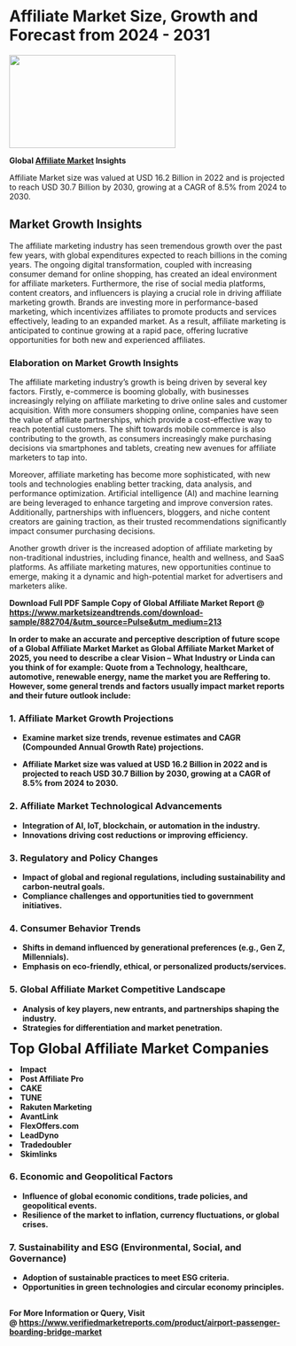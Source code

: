 <H1>Affiliate Market Size, Growth and Forecast from 2024 - 2031</H1><img class="aligncenter size-medium wp-image-584254" src="https://thirdeyenews.in/wp-content/uploads/2024/09/Global-Market-Research-300x168.jpeg" alt="" width="300" height="168" /><p><strong>Global&nbsp;<a href="https://www.marketsizeandtrends.com/download-sample/882704/&amp;utm_source=Pulse&amp;utm_medium=213">Affiliate Market</a> Insights</strong></p><p>Affiliate Market size was valued at USD 16.2 Billion in 2022 and is projected to reach USD 30.7 Billion by 2030, growing at a CAGR of 8.5% from 2024 to 2030.</p><p><h2>Market Growth Insights</h2> <p>The affiliate marketing industry has seen tremendous growth over the past few years, with global expenditures expected to reach billions in the coming years. The ongoing digital transformation, coupled with increasing consumer demand for online shopping, has created an ideal environment for affiliate marketers. Furthermore, the rise of social media platforms, content creators, and influencers is playing a crucial role in driving affiliate marketing growth. Brands are investing more in performance-based marketing, which incentivizes affiliates to promote products and services effectively, leading to an expanded market. As a result, affiliate marketing is anticipated to continue growing at a rapid pace, offering lucrative opportunities for both new and experienced affiliates.</p> <p><strong></strong></p> <h3>Elaboration on Market Growth Insights</h3> <p>The affiliate marketing industry’s growth is being driven by several key factors. Firstly, e-commerce is booming globally, with businesses increasingly relying on affiliate marketing to drive online sales and customer acquisition. With more consumers shopping online, companies have seen the value of affiliate partnerships, which provide a cost-effective way to reach potential customers. The shift towards mobile commerce is also contributing to the growth, as consumers increasingly make purchasing decisions via smartphones and tablets, creating new avenues for affiliate marketers to tap into.</p> <p>Moreover, affiliate marketing has become more sophisticated, with new tools and technologies enabling better tracking, data analysis, and performance optimization. Artificial intelligence (AI) and machine learning are being leveraged to enhance targeting and improve conversion rates. Additionally, partnerships with influencers, bloggers, and niche content creators are gaining traction, as their trusted recommendations significantly impact consumer purchasing decisions.</p> <p>Another growth driver is the increased adoption of affiliate marketing by non-traditional industries, including finance, health and wellness, and SaaS platforms. As affiliate marketing matures, new opportunities continue to emerge, making it a dynamic and high-potential market for advertisers and marketers alike.</p> <p><strong></p><p><span class=""><strong>Download Full PDF Sample Copy of Global Affiliate Market Report</strong> @ <a href="https://www.marketsizeandtrends.com/download-sample/882704/&amp;utm_source=Pulse&amp;utm_medium=213" target="_blank">https://www.marketsizeandtrends.com/download-sample/882704/&amp;utm_source=Pulse&amp;utm_medium=213</a></span></p><p>In order to make an accurate and perceptive description of future scope of a Global&nbsp;Affiliate Market Market as Global&nbsp;Affiliate Market Market of 2025, you need to describe a clear Vision &ndash; What Industry or Linda can you think of for example: Quote from a Technology, healthcare, automotive, renewable energy, name the market you are Reffering to. However, some general trends and factors usually impact market reports and their future outlook include:</p><h3>1.&nbsp;<strong>Affiliate Market Growth Projections</strong></h3><ul><li>Examine market size trends, revenue estimates and CAGR (Compounded Annual Growth Rate) projections.</li><li><p>Affiliate Market size was valued at USD 16.2 Billion in 2022 and is projected to reach USD 30.7 Billion by 2030, growing at a CAGR of 8.5% from 2024 to 2030.</p></li></ul><h3>2.&nbsp;<strong>Affiliate Market Technological Advancements</strong></h3><ul><li>Integration of AI, IoT, blockchain, or automation in the industry.</li><li>Innovations driving cost reductions or improving efficiency.</li></ul><h3>3.&nbsp;<strong>Regulatory and Policy Changes</strong></h3><ul><li>Impact of global and regional regulations, including sustainability and carbon-neutral goals.</li><li>Compliance challenges and opportunities tied to government initiatives.</li></ul><h3>4.&nbsp;<strong>Consumer Behavior Trends</strong></h3><ul><li>Shifts in demand influenced by generational preferences (e.g., Gen Z, Millennials).</li><li>Emphasis on eco-friendly, ethical, or personalized products/services.</li></ul><h3>5.&nbsp;<strong>Global Affiliate Market Competitive Landscape</strong></h3><ul><li>Analysis of key players, new entrants, and partnerships shaping the industry.</li><li>Strategies for differentiation and market penetration.</li></ul><p data-pm-slice="1 1 []"><span style="color: inherit; font-family: inherit; font-size: 25px;">Top Global Affiliate Market Companies</span></p><div class="" data-test-id=""><p><li>Impact</li><li> Post Affiliate Pro</li><li> CAKE</li><li> TUNE</li><li> Rakuten Marketing</li><li> AvantLink</li><li> FlexOffers.com</li><li> LeadDyno</li><li> Tradedoubler</li><li> Skimlinks</li></p></div><h3>6.&nbsp;<strong>Economic and Geopolitical Factors</strong></h3><ul><li>Influence of global economic conditions, trade policies, and geopolitical events.</li><li>Resilience of the market to inflation, currency fluctuations, or global crises.</li></ul><h3>7.&nbsp;<strong>Sustainability and ESG (Environmental, Social, and Governance)</strong></h3><ul><li>Adoption of sustainable practices to meet ESG criteria.</li><li>Opportunities in green technologies and circular economy principles.</li></ul><h2><strong style="font-size: 14px;">For More Information or Query, Visit @&nbsp;</strong><a style="background-color: #ffffff; font-size: 14px;" href="https://www.marketsizeandtrends.com/report/affiliate-market/" target="_blank">https://www.verifiedmarketreports.com/product/airport-passenger-boarding-bridge-market</a></h2>
